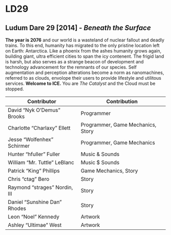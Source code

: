 LD29
====

## Ludum Dare 29 [2014] - *Beneath the Surface*

**The year is 2076** and our world is a wasteland of 
nuclear fallout and deadly trains. To this end, humanity 
has migrated to the only pristine location left on 
Earth: Antarctica. Like a phoenix from the ashes humanity
 grows again, building giant, ultra efficient cities to 
span the icy contenent. The frigid land is harsh, but 
also serves as a strange beacon of development and 
technology advancement for the remnants of our species.
Self augmentation and perception alterations become a 
norm as nanomachines, referred to as clouds, envolope 
their users to provide lifestyle and utilitous services.
**Welcome to ICE.** You are *The Catalyst* and the Cloud must be stopped.


| Contributor | Contribution |
|-------------|--------------|
| David “Nyk O’Demus” Brooks | Programmer |
| Charlotte “Charlaxy” Ellett | Programmer, Game Mechanics, Story |
| Jesse “Wolfenhex” Schirmer | Programmer, Game Mechanics |
| Hunter “hfuller” Fuller | Music & Sounds |
| William “Mr. Tuttle” LeBlanc | Music $ Sounds |
| Patrick “King” Phillips | Game Mechanics, Story |
| Chris “ctag” Bero | Story |
| Raymond “strages” Nordin, III | Story |
| Daniel “Sunshine Dan” Rhodes | Story |
| Leon “Noel” Kennedy | Artwork |
| Ashley “Ultimae” West | Artwork |

